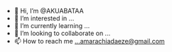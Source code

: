 - 👋 Hi, I’m @AKUABATAA
- 👀 I’m interested in ...
- 🌱 I’m currently learning ...
- 💞️ I’m looking to collaborate on ...
- 📫 How to reach me ...amarachiadaeze@gmail.com

<!---
AKUABATAA/AKUABATAA is a ✨ special ✨ repository because its `README.md` (this file) appears on your GitHub profile.
You can click the Preview link to take a look at your changes.
--->
